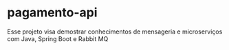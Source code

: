 # pagamento-api
Esse projeto visa demostrar conhecimentos de mensageria e microserviços com Java, Spring Boot e Rabbit MQ
